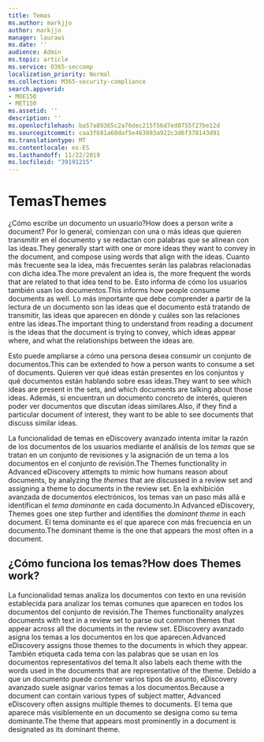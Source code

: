 ```yaml
---
title: Temas
ms.author: markjjo
author: markjjo
manager: laurawi
ms.date: ''
audience: Admin
ms.topic: article
ms.service: O365-seccomp
localization_priority: Normal
ms.collection: M365-security-compliance
search.appverid:
- MOE150
- MET150
ms.assetid: ''
description: ''
ms.openlocfilehash: ba57a89365c2a76dec215f56d7ed0755f27be12d
ms.sourcegitcommit: caa3f681a68daf5e463093a922c3d6f378143d91
ms.translationtype: MT
ms.contentlocale: es-ES
ms.lasthandoff: 11/22/2019
ms.locfileid: "39191215"
---
```

# <a name="themes"></a><span data-ttu-id="f78a0-102">Temas</span><span class="sxs-lookup"><span data-stu-id="f78a0-102">Themes</span></span>

<span data-ttu-id="f78a0-103">¿Cómo escribe un documento un usuario?</span><span class="sxs-lookup"><span data-stu-id="f78a0-103">How does a person write a document?</span></span> <span data-ttu-id="f78a0-104">Por lo general, comienzan con una o más ideas que quieren transmitir en el documento y se redactan con palabras que se alinean con las ideas.</span><span class="sxs-lookup"><span data-stu-id="f78a0-104">They generally start with one or more ideas they want to convey in the document, and compose using words that align with the ideas.</span></span> <span data-ttu-id="f78a0-105">Cuanto más frecuente sea la idea, más frecuentes serán las palabras relacionadas con dicha idea.</span><span class="sxs-lookup"><span data-stu-id="f78a0-105">The more prevalent an idea is, the more frequent the words that are related to that idea tend to be.</span></span> <span data-ttu-id="f78a0-106">Esto informa de cómo los usuarios también usan los documentos.</span><span class="sxs-lookup"><span data-stu-id="f78a0-106">This informs how people consume documents as well.</span></span> <span data-ttu-id="f78a0-107">Lo más importante que debe comprender a partir de la lectura de un documento son las ideas que el documento está tratando de transmitir, las ideas que aparecen en dónde y cuáles son las relaciones entre las ideas.</span><span class="sxs-lookup"><span data-stu-id="f78a0-107">The important thing to understand from reading a document is the ideas that the document is trying to convey, which ideas appear where, and what the relationships between the ideas are.</span></span>

<span data-ttu-id="f78a0-108">Esto puede ampliarse a cómo una persona desea consumir un conjunto de documentos.</span><span class="sxs-lookup"><span data-stu-id="f78a0-108">This can be extended to how a person wants to consume a set of documents.</span></span> <span data-ttu-id="f78a0-109">Quieren ver qué ideas están presentes en los conjuntos y qué documentos están hablando sobre esas ideas.</span><span class="sxs-lookup"><span data-stu-id="f78a0-109">They want to see which ideas are present in the sets, and which documents are talking about those ideas.</span></span> <span data-ttu-id="f78a0-110">Además, si encuentran un documento concreto de interés, quieren poder ver documentos que discutan ideas similares.</span><span class="sxs-lookup"><span data-stu-id="f78a0-110">Also, if they find a particular document of interest, they want to be able to see documents that discuss similar ideas.</span></span>

<span data-ttu-id="f78a0-111">La funcionalidad de temas en eDiscovery avanzado intenta imitar la razón de los documentos de los usuarios mediante el análisis de los *temas* que se tratan en un conjunto de revisiones y la asignación de un tema a los documentos en el conjunto de revisión.</span><span class="sxs-lookup"><span data-stu-id="f78a0-111">The Themes functionality in Advanced eDiscovery attempts to mimic how humans reason about documents, by analyzing the *themes* that are discussed in a review set and assigning a theme to documents in the review set.</span></span> <span data-ttu-id="f78a0-112">En la exhibición avanzada de documentos electrónicos, los temas van un paso más allá e identifican el *tema dominante* en cada documento.</span><span class="sxs-lookup"><span data-stu-id="f78a0-112">In Advanced eDiscovery, Themes goes one step further and identifies the *dominant theme* in each document.</span></span> <span data-ttu-id="f78a0-113">El tema dominante es el que aparece con más frecuencia en un documento.</span><span class="sxs-lookup"><span data-stu-id="f78a0-113">The dominant theme is the one that appears the most often in a document.</span></span>

## <a name="how-does-themes-work"></a><span data-ttu-id="f78a0-114">¿Cómo funciona los temas?</span><span class="sxs-lookup"><span data-stu-id="f78a0-114">How does Themes work?</span></span>

<span data-ttu-id="f78a0-115">La funcionalidad temas analiza los documentos con texto en una revisión establecida para analizar los temas comunes que aparecen en todos los documentos del conjunto de revisión.</span><span class="sxs-lookup"><span data-stu-id="f78a0-115">The Themes functionality analyzes documents with text in a review set to parse out common themes that appear across all the documents in the review set.</span></span> <span data-ttu-id="f78a0-116">EDiscovery avanzado asigna los temas a los documentos en los que aparecen.</span><span class="sxs-lookup"><span data-stu-id="f78a0-116">Advanced eDiscovery assigns those themes to the documents in which they appear.</span></span> <span data-ttu-id="f78a0-117">También etiqueta cada tema con las palabras que se usan en los documentos representativos del tema.</span><span class="sxs-lookup"><span data-stu-id="f78a0-117">It also labels each theme with the words used in the documents that are representative of the theme.</span></span> <span data-ttu-id="f78a0-118">Debido a que un documento puede contener varios tipos de asunto, eDiscovery avanzado suele asignar varios temas a los documentos.</span><span class="sxs-lookup"><span data-stu-id="f78a0-118">Because a document can contain various types of subject matter, Advanced eDiscovery often assigns multiple themes to documents.</span></span> <span data-ttu-id="f78a0-119">El tema que aparece más visiblemente en un documento se designa como su tema dominante.</span><span class="sxs-lookup"><span data-stu-id="f78a0-119">The theme that appears most prominently in a document is designated as its dominant theme.</span></span>